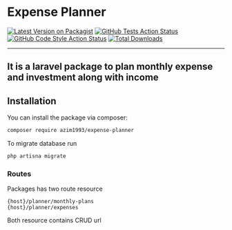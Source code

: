 # Expense Planner
[![Latest Version on Packagist](https://img.shields.io/packagist/v/azim1993/expense-planner.svg?style=flat-square)](https://packagist.org/packages/azim1993/expense-planner)
[![GitHub Tests Action Status](https://img.shields.io/github/actions/workflow/status/azim1993/expense-planner/run-tests.yml?branch=main&label=tests&style=flat-square)](https://github.com/azim1993/expense-planner/actions?query=workflow%3Arun-tests+branch%3Amain)
[![GitHub Code Style Action Status](https://img.shields.io/github/actions/workflow/status/azim1993/expense-planner/fix-php-code-style-issues.yml?branch=main&label=code%20style&style=flat-square)](https://github.com/azim1993/expense-planner/actions?query=workflow%3A"Fix+PHP+code+style+issues"+branch%3Amain)
[![Total Downloads](https://img.shields.io/packagist/dt/azim1993/expense-planner.svg?style=flat-square)](https://packagist.org/packages/azim1993/expense-planner)
<!--delete-->
---
It is a laravel package to plan monthly expense and investment along with income
---

## Installation

You can install the package via composer:

```bash
composer require azim1993/expense-planner
```
To migrate database run
```bash
php artisna migrate
```
### Routes
Packages has two route resource 
```
{host}/planner/monthly-plans
{host}/planner/expenses
```
Both resource contains CRUD url

